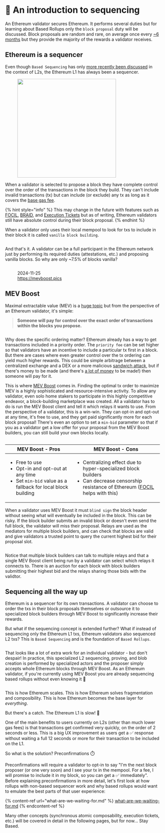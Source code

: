 # 🔢 An introduction to sequencing

An Ethereum validator secures Ethereum. It performs several duties but for learning about Based Rollups only the `block proposal` duty will be discussed. Block proposals are random and rare, on average once every [\~6 months](https://luckystaker.com/) but they provide the majority of the rewards a validator receives.

## Ethereum is a sequencer

Even though `Based Sequencing` has only [more recently been discussed](https://ethresear.ch/t/based-rollups-superpowers-from-l1-sequencing/15016) in the context of L2s, the Ethereum L1 has always been a sequencer.

<figure><img src="../.gitbook/assets/image (2) (1) (1) (1).png" alt="" width="321"><figcaption></figcaption></figure>

When a validator is selected to propose a block they have complete control over the order of the transactions in the block they build. They can't include invalid transactions (tx) but can include (or exclude) any tx as long as it covers the [base gas fee](https://ethereum.org/en/developers/docs/gas/#base-fee).

{% hint style="info" %}
This may change in the future with features such as [FOCIL](https://eips.ethereum.org/EIPS/eip-7805), [BRAID](https://www.coinlive.com/news/ethereum-s-road-to-anti-censorship-braid-and-focil-who-is-better), and [Execution Tickets](https://ethresear.ch/t/execution-tickets/17944) but as of writing, Ethereum validators still have absolute control during their block proposal.
{% endhint %}

When a validator only uses their local mempool to look for txs to include in their block it is called `vanilla block building`.

<div data-full-width="true"><figure><img src="../.gitbook/assets/image (2).png" alt=""><figcaption></figcaption></figure></div>

And that's it. A validator can be a full participant in the Ethereum network just by performing its required duties (attestations, etc.) and proposing vanilla blocks. So why are only \~7.5% of blocks vanilla?

<figure><img src="../.gitbook/assets/image (6).png" alt=""><figcaption><p>2024-11-25<br> <a href="https://mevboost.pics/">https://mevboost.pics</a></p></figcaption></figure>

## MEV Boost

Maximal extractable value (MEV) is a [huge topic](https://docs.flashbots.net/new-to-mev) but from the perspective of an Ethereum validator, it's simple:

> **Someone will pay for control over the exact order of transactions within the blocks you propose.**

<div data-full-width="true"><figure><img src="../.gitbook/assets/image (18).png" alt=""><figcaption></figcaption></figure></div>

Why does the specific ordering matter? Ethereum already has a way to get transactions included in a priority order. The `priority fee` can be set higher so that validators have an incentive to include a particular tx first in a block. But there are cases where even greater control over the tx ordering can yield much higher rewards. This could be simple arbitrage between a centralized exchange and a DEX or a more malicious [sandwich attack](https://www.coingecko.com/learn/sandwich-attacks-prevention-crypto), but if there's money to be made (and there's [a lot of money](https://dune.com/defi_wonderland/mev-bots) to be made!) then someone will pay for it.

This is where [MEV Boost](https://docs.flashbots.net/flashbots-mev-boost/introduction) comes in. Finding the optimal tx order to maximize MEV is a highly sophisticated and resource-intensive activity. To allow any validator, even solo home stakers to participate in this highly competitive endeavor, a block-building marketplace was created. All a validator has to do is run the MEV Boost client and tell it which relays it wants to use. From the perspective of a validator, this is a win-win. They can opt-in and opt-out at any time, it's free to use, and they get paid significantly more for each block proposal! There's even an option to set a `min-bid` parameter so that if you as a validator get a low offer for your proposal from the MEV Boost builders, you can still build your own blocks locally.

<figure><img src="../.gitbook/assets/image (13).png" alt=""><figcaption></figcaption></figure>

| MEV Boost - Pros                                                                                                                                   | MEV Boost - Cons                                                                                                                                                                                                   |
| -------------------------------------------------------------------------------------------------------------------------------------------------- | ------------------------------------------------------------------------------------------------------------------------------------------------------------------------------------------------------------------ |
| <ul><li>Free to use</li><li>Opt-in and opt-out at any time</li><li>Set <code>min-bid</code> value as a fallback for local block building</li></ul> | <ul><li>Centralizing effect due to hyper-specialized block builders</li><li>Can decrease censorship resistance of Ethereum (<a href="https://eips.ethereum.org/EIPS/eip-7805">FOCIL</a> helps with this)</li></ul> |

When a validator uses MEV Boost it must `blind sign` the block header without seeing what will eventually be included in the block. This can be risky. If the block builder submits an invalid block or doesn't even send the full block, the validator will miss their proposal. Relays are used as the mediators for multiple block builders, and can check that blocks are valid and give validators a trusted point to query the current highest bid for their proposal slot.

<div data-full-width="true"><figure><img src="../.gitbook/assets/image (10).png" alt=""><figcaption></figcaption></figure></div>

Notice that multiple block builders can talk to multiple relays and that a single MEV Boost client being run by a validator can select which relays it connects to. There is an auction for each block with block builders submitting their highest bid and the relays sharing those bids with the validtor.&#x20;

## Sequencing all the way up

Ethereum is a sequencer for its own transactions. A validator can choose to order the txs in their block proposals themselves or outsource it to specialized block builders through MEV Boost to significantly increase their rewards.

But what if the sequencing concept is extended further? What if instead of sequencing only the Ethereum L1 txs, Ethereum validators also sequenced L2 txs? This is `Based Sequencing` and is the foundation of `Based Rollups`.

<div data-full-width="true"><figure><img src="../.gitbook/assets/image (1).png" alt=""><figcaption></figcaption></figure></div>

That looks like a lot of extra work for an individual validator - but don't despair! In practice, this specialized L2 sequencing, proving, and blob creation is performed by specialized actors and the proposer simply accepts whole Ethereum blocks through MEV Boost. As an Ethereum validator, if you're currently using MEV Boost you are already sequencing based rollups without even knowing it 🤯

<figure><img src="../.gitbook/assets/image (17).png" alt=""><figcaption></figcaption></figure>

This is how Ethereum scales. This is how Ethereum solves fragmentation and composibility. This is how Ethereum becomes the base layer for _everything_.

But there's a catch. The Ethereum L1 is slow! :snail:&#x20;

One of the main benefits to users currently on L2s (other than much lower gas fees) is that transactions get confirmed very quickly, on the order of 2 seconds or less. This is a big UX improvement as users get a ✅ response without waiting a full 12 seconds or more for their transaction to be included on the L1.

So what is the solution? Preconfirmations ⏱️

Preconfirmations will require a validator to opt-in to say "I'm the next block proposer (or one very soon) and I see your tx in the mempool. For a fee, I will promise to include it in my block, so you can get a ✅ immediately". Before explaining preconfirmations in more detail, let's first look at how rollups with non-based sequencer work and why based rollups would want to emulate the best parts of that user experience:

{% content-ref url="what-are-we-waiting-for.md" %}
[what-are-we-waiting-for.md](what-are-we-waiting-for.md)
{% endcontent-ref %}

Many other concepts (synchronous atomic composability, execution tickets, etc.) will be covered in detail in the following pages, but for now... Stay Based.
